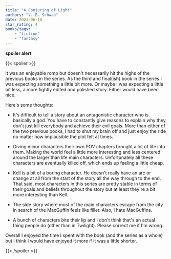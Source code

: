 ```yaml
---
title: "A Conjuring of Light"
authors: "V. E. Schwab"
date: 2023-06-18
star_rating: 4
books/tags:
    - "fiction"
    - "fantasy"
---
```

**spoiler alert**

<!--more-->

{{< spoiler >}}

It was an enjoyable romp but doesn't necessarily hit the highs of the previous books in the series. As the third and final(ish) book in the series I was expecting something a little bit more. Or maybe I was expecting a little bit less, a more tightly edited and polished story. Either would have been nice.

Here's some thoughts:

- It's difficult to tell a story about an antagonistic character who is basically a god. You have to constantly give reasons to explain why they don't just kill everybody and achieve their evil goals. More than either of the two previous books, I had to shut my brain off and just enjoy the ride no matter how implausible the plot felt at times.

- Giving minor characters their own POV chapters brought a lot of life into them. Making the world feel a little more interesting and less centered around the larger than life main characters. Unfortunately all these characters are eventually killed off, which ends up feeling a little cheap.

- Kell is a bit of a boring character. He doesn't really have an arc or change at all from the start of the story all the way through to the end. That said, most characters in this series are pretty stable in terms of their goals and beliefs throughout the story but at least they're a bit more interesting than Kell.

- The side story where most of the main characters escape from the city in search of the MacGuffin feels like filler. Also, I hate MacGuffins.

- A bunch of characters bite their lip and I don't think that's an actual thing people do (other than in Twilight). Please correct me if I'm wrong.

Overall I enjoyed the time I spent with the book (and the series as a whole) but I think I would have enjoyed it more if it was a little shorter.


{{< /spoiler >}}